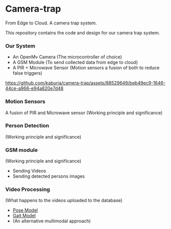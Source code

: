 # Camera-trap
From Edge to Cloud. A camera trap system.

This repository contains the code and design for our camera trap system.
### Our System
- An OpenMv Camera (The microcontroller of choice)
- A GSM Module (To send collected data from edge to cloud)
- A PIR + Microwave Sensor (Motion sensors a fusion of both to reduce false triggers)

https://github.com/kaburia/camera-trap/assets/88529649/beb49ec9-1646-44ce-a966-e94a820e7d48

### Motion Sensors
A fusion of PIR and Microwave sensor
(Working principle and significance)

### Person Detection
(Working principle and significance)

### GSM module
(Working principle and significance)
- Sending Videos
- Sending detected persons images

### Video Processing
(What happens to the videos uploaded to the database)
- [Pose Model](https://github.com/Antony-gitau/AJA-pose)
- [Gait Model](https://github.com/kaburia/animal-poses4population)
- (An alternative multimodal approach)


